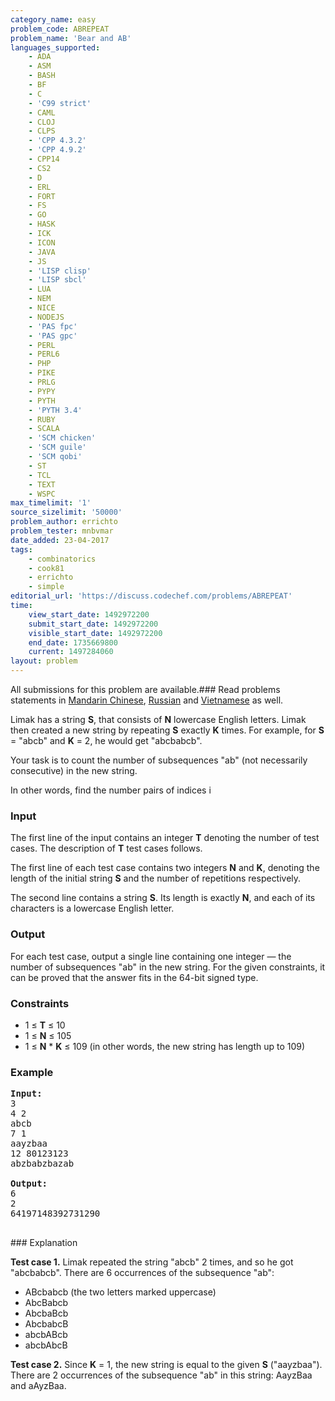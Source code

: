 ```yaml
---
category_name: easy
problem_code: ABREPEAT
problem_name: 'Bear and AB'
languages_supported:
    - ADA
    - ASM
    - BASH
    - BF
    - C
    - 'C99 strict'
    - CAML
    - CLOJ
    - CLPS
    - 'CPP 4.3.2'
    - 'CPP 4.9.2'
    - CPP14
    - CS2
    - D
    - ERL
    - FORT
    - FS
    - GO
    - HASK
    - ICK
    - ICON
    - JAVA
    - JS
    - 'LISP clisp'
    - 'LISP sbcl'
    - LUA
    - NEM
    - NICE
    - NODEJS
    - 'PAS fpc'
    - 'PAS gpc'
    - PERL
    - PERL6
    - PHP
    - PIKE
    - PRLG
    - PYPY
    - PYTH
    - 'PYTH 3.4'
    - RUBY
    - SCALA
    - 'SCM chicken'
    - 'SCM guile'
    - 'SCM qobi'
    - ST
    - TCL
    - TEXT
    - WSPC
max_timelimit: '1'
source_sizelimit: '50000'
problem_author: errichto
problem_tester: mnbvmar
date_added: 23-04-2017
tags:
    - combinatorics
    - cook81
    - errichto
    - simple
editorial_url: 'https://discuss.codechef.com/problems/ABREPEAT'
time:
    view_start_date: 1492972200
    submit_start_date: 1492972200
    visible_start_date: 1492972200
    end_date: 1735669800
    current: 1497284060
layout: problem
---
```

All submissions for this problem are available.###  Read problems statements in [Mandarin Chinese](http://www.codechef.com/download/translated/COOK81/mandarin/ABREPEAT.pdf), [Russian](http://www.codechef.com/download/translated/COOK81/russian/ABREPEAT.pdf) and [Vietnamese](http://www.codechef.com/download/translated/COOK81/vietnamese/ABREPEAT.pdf) as well.

Limak has a string **S**, that consists of **N** lowercase English letters. Limak then created a new string by repeating **S** exactly **K** times. For example, for **S** = "abcb" and **K** = 2, he would get "abcbabcb".

Your task is to count the number of subsequences "ab" (not necessarily consecutive) in the new string.

In other words, find the number pairs of indices i

### Input

The first line of the input contains an integer **T** denoting the number of test cases. The description of **T** test cases follows.

The first line of each test case contains two integers **N** and **K**, denoting the length of the initial string **S** and the number of repetitions respectively.

The second line contains a string **S**. Its length is exactly **N**, and each of its characters is a lowercase English letter.

### Output

For each test case, output a single line containing one integer — the number of subsequences "ab" in the new string. For the given constraints, it can be proved that the answer fits in the 64-bit signed type.

### Constraints

- 1 ≤ **T** ≤ 10
- 1 ≤ **N** ≤ 105
- 1 ≤ **N** \* **K** ≤ 109 (in other words, the new string has length up to 109)

### Example

<pre><b>Input:</b>
3
4 2
abcb
7 1
aayzbaa
12 80123123
abzbabzbazab

<b>Output:</b>
6
2
64197148392731290

</pre>### Explanation
**Test case 1.** Limak repeated the string "abcb" 2 times, and so he got "abcbabcb". There are 6 occurrences of the subsequence "ab":

- ABcbabcb (the two letters marked uppercase)
- AbcBabcb
- AbcbaBcb
- AbcbabcB
- abcbABcb
- abcbAbcB

**Test case 2.** Since **K** = 1, the new string is equal to the given **S** ("aayzbaa"). There are 2 occurrences of the subsequence "ab" in this string: AayzBaa and aAyzBaa.
